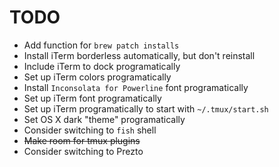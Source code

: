 TODO
====
- Add function for `brew patch installs`
- Install iTerm borderless automatically, but don't reinstall
- Include iTerm to dock programatically
- Set up iTerm colors programatically
- Install `Inconsolata for Powerline` font programatically
- Set up iTerm font programatically
- Set up iTerm programatically to start with `~/.tmux/start.sh`
- Set OS X dark "theme" programatically
- Consider switching to `fish` shell
- ~~Make room for tmux plugins~~
- Consider switching to Prezto
